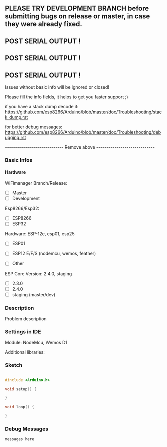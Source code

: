 ## PLEASE TRY DEVELOPMENT BRANCH before submitting bugs on release or master, in case they were already fixed. ##

## POST SERIAL OUTPUT !
## POST SERIAL OUTPUT !
## POST SERIAL OUTPUT !

Issues without basic info will be ignored or closed!

Please fill the info fields, it helps to get you faster support ;)

if you have a stack dump decode it:
https://github.com/esp8266/Arduino/blob/master/doc/Troubleshooting/stack_dump.rst

for better debug messages:
https://github.com/esp8266/Arduino/blob/master/doc/Troubleshooting/debugging.rst

----------------------------- Remove above -----------------------------

### Basic Infos

#### Hardware
WiFimanager Branch/Release:
- [ ] Master
- [ ] Development

Esp8266/Esp32:
- [ ] ESP8266
- [ ] ESP32

Hardware:			ESP-12e, esp01, esp25
- [ ] ESP01
- [ ] ESP12 E/F/S (nodemcu, wemos, feather)
- [ ] Other


ESP Core Version:	2.4.0, staging
- [ ] 2.3.0
- [ ] 2.4.0
- [ ] staging (master/dev)

### Description

Problem description

### Settings in IDE

Module:  			NodeMcu, Wemos D1

Additional libraries: 

### Sketch

```cpp

#include <Arduino.h>

void setup() {

}

void loop() {

}
```

### Debug Messages

```
messages here
```

